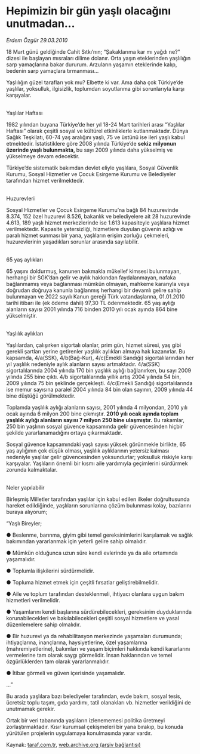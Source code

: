 # Hepimizin bir gün yaşlı olacağını unutmadan...

*Erdem Özgür 29.03.2010*

<div class="yazi"><p>18 Mart günü geldiğinde Cahit Sıtkı’nın; “Şakaklarıma kar mı yağdı ne?” dizesi ile başlayan mısraları dilime dolanır. Orta yaşın eteklerinden yaşlılığın sarp yamaçlarına bakar dururum. Arzuların yaşamın eteklerinde kalıp, bedenin sarp yamaçlara tırmanması...</p>
<p>Yaşlılığın güzel tarafları yok mu? Elbette ki var. Ama daha çok Türkiye’de yaşlılar, yoksulluk, ilgisizlik, toplumdan soyutlanma gibi sorunlarıyla karşı karşıyalar. </p>
<br/>Yaşlılar Haftası
<p>1982 yılından buyana Türkiye’de her yıl 18-24 Mart tarihleri arası “Yaşlılar Haftası” olarak çeşitli sosyal ve kültürel etkinliklerle kutlanmaktadır. Dünya Sağlık Teşkilatı, 60-74 yaş aralığını yaşlı, 75 ve üstünü ise ileri yaşlı kabul etmektedir. İstatistiklere göre 2008 yılında Türkiye’de <b>sekiz milyonun üzerinde yaşlı bulunmakta, </b>bu sayı 2009 yılında daha yükselmiş ve yükselmeye devam edecektir.<b> </b></p>
<p>Türkiye’de sistematik bakımdan devlet eliyle yaşlılara, Sosyal Güvenlik Kurumu, Sosyal Hizmetler ve Çocuk Esirgeme Kurumu ve Belediyeler tarafından hizmet verilmektedir. </p>
<br/>Huzurevleri
<p>Sosyal Hizmetler ve Çocuk Esirgeme Kurumu’na bağlı 84 huzurevinde 8.374, 152 özel huzurevi 8.526, bakanlık ve belediyelere ait 28 huzurevinde 4.613, 189 yaşlı hizmet merkezlerinde ise 1.613 kapasiteyle yaşlılara hizmet verilmektedir. Kapasite yetersizliği, hizmetlere duyulan güvenin azlığı ve paralı hizmet sunması bir yana, yaşlıların erişim zorluğu çekmeleri, huzurevlerinin yaşadıkları sorunlar arasında sayılabilir.</p>
<br/>65 yaş aylıkları 
<p>65 yaşını doldurmuş, kanunen bakmakla mükellef kimsesi bulunmayan, herhangi bir SGK’dan gelir ve aylık hakkından faydalanmayan, nafaka bağlanmamış veya bağlanması mümkün olmayan, mahkeme kararıyla veya doğrudan doğruya kanunla bağlanmış herhangi bir devamlı gelire sahip bulunmayan ve 2022 sayılı Kanun gereği Türk vatandaşlarına, 01.01.2010 tarihi itibarı ile (ek ödeme dahil) 97,30 TL ödenmektedir. 65 yaş aylığı alanların sayısı 2001 yılında 716 binden 2010 yılı ocak ayında 864 bine yükselmiştir.</p>
<br/>Yaşlılık aylıkları
<p>Yaşlılardan, çalışırken sigortalı olanlar, prim gün, hizmet süresi, yaş gibi gerekli şartları yerine getirenler yaşlılık aylıkları almaya hak kazanırlar. Bu kapsamda, 4/a(SSK), 4/b(Bağ-Kur), 4/c(Emekli Sandığı) sigortalılarından her yıl yaşlılık nedeniyle aylık alanların sayısı artmaktadır. 4/a(SSK) sigortalılarında 2004 yılında 170 bin yaşlılık aylığı bağlanırken, bu sayı 2009 yılında 255 bine çıktı. 4/b sigortalılarında yıllık artış 2004 yılında 54 bin, 2009 yılında 75 bin şeklinde gerçekleşti. 4/c(Emekli Sandığı) sigortalılarında ise memur sayısına paralel 2004 yılında 84 bin olan sayının, 2009 yılında 44 bine düştüğü görülmektedir.</p>
<p>Toplamda yaşlılık aylığı alanların sayısı, 2001 yılında 4 milyondan, 2010 yılı ocak ayında 6 milyon 200 bine çıkmıştır. <b>2010 yılı ocak ayında toplam yaşlılık aylığı alanların sayısı 7 milyon 250 bine ulaşmıştır.</b> Bu rakamlar, 250 bin yaşlının sosyal güvence kapsamında gelir güvencesinden hiçbir şekilde yararlanamadığını ortaya çıkarmaktadır. </p>
<p>Sosyal güvence kapsamındaki yaşlı sayısı yüksek görünmekle birlikte, 65 yaş aylığının çok düşük olması, yaşlılık aylıklarının yetersiz kalması nedeniyle yaşlılar gelir güvencesinden yoksundurlar; yoksulluk riskiyle karşı karşıyalar. Yaşlıların önemli bir kısmı aile yardımıyla geçimlerini sürdürmek zorunda kalmaktalar.</p>
<br/>Neler yapılabilir
<p>Birleşmiş Milletler tarafından yaşlılar için kabul edilen ilkeler doğrultusunda hareket edildiğinde, yaşlıların sorunlarına çözüm bulunması kolay, bazılarını buraya alıyorum;</p>
<p>“Yaşlı Bireyler;</p>
<p>● Beslenme, barınma, giyim gibi temel gereksinimlerini karşılamak ve sağlık bakımından yararlanmak için yeterli gelire sahip olmalıdır.</p>
<p>● Mümkün olduğunca uzun süre kendi evlerinde ya da aile ortamında yaşamalıdır.</p>
<p>● Toplumla ilişkilerini sürdürmelidir.</p>
<p>● Topluma hizmet etmek için çeşitli fırsatlar geliştirebilmelidir.</p>
<p>● Aile ve toplum tarafından desteklenmeli, ihtiyacı olanlara uygun bakım hizmetleri verilmelidir.</p>
<p>● Yaşamlarını kendi başlarına sürdürebilecekleri, gereksinim duyduklarında korunabilecekleri ve bakılabilecekleri çeşitli sosyal hizmetlere ve yasal düzenlemelere sahip olmalıdır.</p>
<p>● Bir huzurevi ya da rehabilitasyon merkezinde yaşamaları durumunda; ihtiyaçlarına, inançlarına, haysiyetlerine, özel yaşamlarına (mahremiyetlerine), bakımları ve yaşam biçimleri hakkında kendi kararlarını vermelerine tam olarak saygı görmelidir. İnsan haklarından ve temel özgürlüklerden tam olarak yararlanmalıdır.</p>
<p>● İtibar görmeli ve güven içerisinde yaşamalıdır.</p>
<p>...”</p>
<p>Bu arada yaşlılara bazı belediyeler tarafından, evde bakım, sosyal tesis, ücretsiz toplu taşım, gıda yardımı, tatil olanakları vb. hizmetler verildiğini de unutmamak gerekir.</p>
<p>Ortak bir veri tabanında yaşlıların izlenememesi politika üretmeyi zorlaştırmaktadır. Kısır kurumsal çekişmeleri bir yana bırakıp, bu konuda yürütülen projelerin uygulamaya konulmasında yarar vardır.</p></div>

Kaynak: [taraf.com.tr](http://www.taraf.com.tr:80/makale/10663.htm), [web.archive.org (arşiv bağlantısı)](http://web.archive.org/web/20100401074549/http://www.taraf.com.tr:80/makale/10663.htm)

